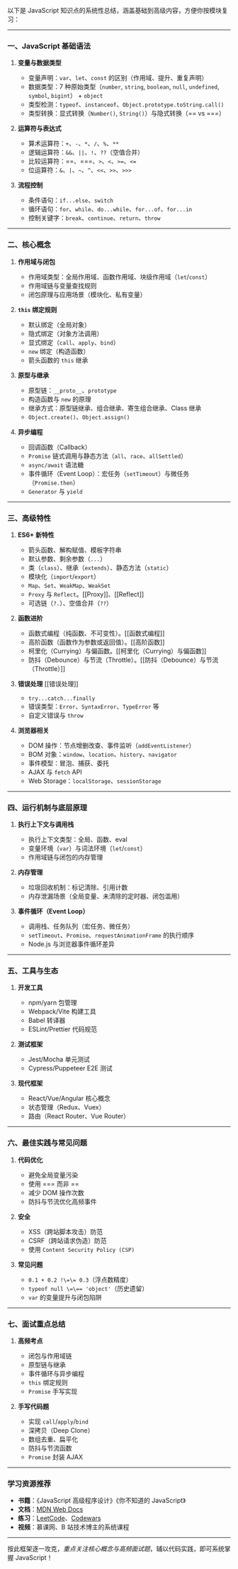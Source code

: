 以下是 JavaScript 知识点的系统性总结，涵盖基础到高级内容，方便你按模块复习：

---

### 一、JavaScript 基础语法

1. **变量与数据类型**

   - 变量声明：`var`、`let`、`const` 的区别（作用域、提升、重复声明）
   - 数据类型：7 种原始类型（`number`, `string`, `boolean`, `null`, `undefined`, `symbol`, `bigint`） + `object`
   - 类型检测：`typeof`、`instanceof`、`Object.prototype.toString.call()`
   - 类型转换：显式转换（`Number()`, `String()`）与隐式转换（\=\= vs \=\=\=）

2. **运算符与表达式**

   - 算术运算符：`+`、`-`、`*`、`/`、`%`、`**`
   - 逻辑运算符：`&&`、`||`、`!`、`??`（空值合并）
   - 比较运算符：\=\=、\=\=\=、`>`、`<`、`>=`、`<=`
   - 位运算符：`&`、`|`、`~`、`^`、`<<`、`>>`、`>>>`

3. **流程控制**
   - 条件语句：`if...else`、`switch`
   - 循环语句：`for`、`while`、`do...while`、`for...of`、`for...in`
   - 控制关键字：`break`、`continue`、`return`、`throw`

---

### 二、核心概念

1. **作用域与闭包**

   - 作用域类型：全局作用域、函数作用域、块级作用域（`let`/`const`）
   - 作用域链与变量查找规则
   - 闭包原理与应用场景（模块化、私有变量）

2. **`this` 绑定规则**

   - 默认绑定（全局对象）
   - 隐式绑定（对象方法调用）
   - 显式绑定（`call`、`apply`、`bind`）
   - `new` 绑定（构造函数）
   - 箭头函数的 `this` 继承

3. **原型与继承**

   - 原型链：`__proto__`、`prototype`
   - 构造函数与 `new` 的原理
   - 继承方式：原型链继承、组合继承、寄生组合继承、Class 继承
   - `Object.create()`、`Object.assign()`

4. **异步编程**
   - 回调函数（Callback）
   - `Promise` 链式调用与静态方法（`all`、`race`、`allSettled`）
   - `async/await` 语法糖
   - 事件循环（Event Loop）：宏任务（`setTimeout`）与微任务（`Promise.then`）
   - `Generator` 与 `yield`

---

### 三、高级特性

1. **ES6+ 新特性**

   - 箭头函数、解构赋值、模板字符串
   - 默认参数、剩余参数（`...`）
   - 类（`class`）、继承（`extends`）、静态方法（`static`）
   - 模块化（`import`/`export`）
   - `Map`、`Set`、`WeakMap`、`WeakSet`
   - `Proxy` 与 `Reflect`。[[Proxy]]、[[Reflect]]
   - 可选链（`?.`）、空值合并（`??`）

2. **函数进阶**

   - 函数式编程（纯函数、不可变性）。[[函数式编程]]
   - 高阶函数（函数作为参数或返回值）。[[高阶函数]]
   - 柯里化（Currying）与偏函数。[[柯里化（Currying）与偏函数]]
   - 防抖（Debounce）与节流（Throttle）。[[防抖（Debounce）与节流（Throttle）]]

3. **错误处理**
[[错误处理]]
   - `try...catch...finally`
   - 错误类型：`Error`、`SyntaxError`、`TypeError` 等
   - 自定义错误与 `throw`

4. **浏览器相关**
   - DOM 操作：节点增删改查、事件监听（`addEventListener`）
   - BOM 对象：`window`、`location`、`history`、`navigator`
   - 事件模型：冒泡、捕获、委托
   - AJAX 与 `fetch` API
   - Web Storage：`localStorage`、`sessionStorage`

---

### 四、运行机制与底层原理

1. **执行上下文与调用栈**

   - 执行上下文类型：全局、函数、eval
   - 变量环境（`var`）与词法环境（`let`/`const`）
   - 作用域链与闭包的内存管理

2. **内存管理**

   - 垃圾回收机制：标记清除、引用计数
   - 内存泄漏场景（全局变量、未清除的定时器、闭包滥用）

3. **事件循环（Event Loop）**
   - 调用栈、任务队列（宏任务、微任务）
   - `setTimeout`、`Promise`、`requestAnimationFrame` 的执行顺序
   - Node.js 与浏览器事件循环差异

---

### 五、工具与生态

1. **开发工具**

   - npm/yarn 包管理
   - Webpack/Vite 构建工具
   - Babel 转译器
   - ESLint/Prettier 代码规范

2. **测试框架**

   - Jest/Mocha 单元测试
   - Cypress/Puppeteer E2E 测试

3. **现代框架**
   - React/Vue/Angular 核心概念
   - 状态管理（Redux、Vuex）
   - 路由（React Router、Vue Router）

---

### 六、最佳实践与常见问题

1. **代码优化**

   - 避免全局变量污染
   - 使用 \=\=\= 而非 \=\=
   - 减少 DOM 操作次数
   - 防抖与节流优化高频事件

2. **安全**

   - XSS（跨站脚本攻击）防范
   - CSRF（跨站请求伪造）防范
   - 使用 `Content Security Policy (CSP)`

3. **常见问题**
   - `0.1 + 0.2 !\=\= 0.3`（浮点数精度）
   - `typeof null \=\== 'object'`（历史遗留）
   - `var` 的变量提升与闭包陷阱

---

### 七、面试重点总结

1. **高频考点**

   - 闭包与作用域链
   - 原型链与继承
   - 事件循环与异步编程
   - `this` 绑定规则
   - `Promise` 手写实现

2. **手写代码题**
   - 实现 `call`/`apply`/`bind`
   - 深拷贝（Deep Clone）
   - 数组去重、扁平化
   - 防抖与节流函数
   - `Promise` 封装 AJAX

---

### 学习资源推荐

- **书籍**：《JavaScript 高级程序设计》《你不知道的 JavaScript》
- **文档**：[MDN Web Docs](https://developer.mozilla.org/zh-CN/)
- **练习**：[LeetCode](https://leetcode.com/)、[Codewars](https://www.codewars.com/)
- **视频**：慕课网、B 站技术博主的系统课程

---

按此框架逐一攻克，*重点关注核心概念与高频面试题*，辅以代码实践，即可系统掌握 JavaScript！
